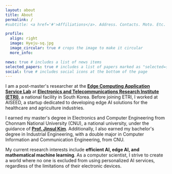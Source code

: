 ```yaml
---
layout: about
title: About
permalink: /
#subtitle: <a href='#'>Affiliations</a>. Address. Contacts. Moto. Etc.

profile:
  align: right
  image: Hyeju-sq.jpg
  image_circular: true # crops the image to make it circular
  more_info:

news: true # includes a list of news items
selected_papers: true # includes a list of papers marked as "selected={true}"
social: true # includes social icons at the bottom of the page
---
```


I am a post-master's researcher at the <b>[Edge Computing Application Service Lab](https://www.etri.re.kr/kor/sub6/sub6_01020102.etri?departCode=93&departInfoCode=184)</b> at <b>[Electronics and Telecommunications Research Institute  (ETRI)](https://www.etri.re.kr/eng/main/main.etri)</b>, a national facility in South Korea. Before joining ETRI, I worked at AISEED, a startup dedicated to developing edge AI solutions for the healthcare and agriculture industries.

I earned my master's degree in Electronics and Computer Engineering from Chonnam National University (CNU), a national university, under the guidance of <b>[Prof. Jinsul Kim](https://scholar.google.com/citations?user=5c2UGQIAAAAJ&hl=ko&oi=ao)</b>. Additionally, I also earned my bachelor's degree in Industrial Engineering, with a double major in Computer Information and Communication Engineering, from CNU.

My current research interests include <b>efficient AI, edge AI, and mathematical machine learning</b>. As a computer scientist, I strive to create a world where no one is excluded from using personalized AI services, regardless of the limitations of their electronic devices.
